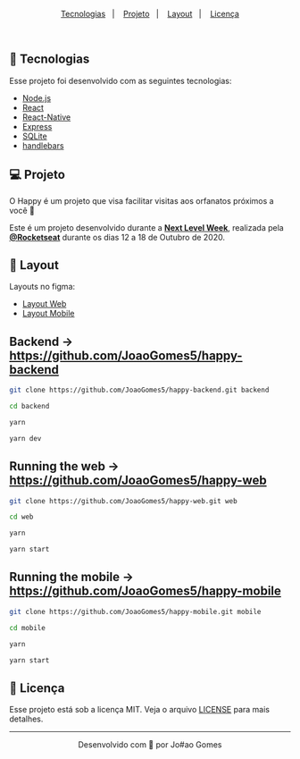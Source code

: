 

<p align="center">
  <a href="#rocket-tecnologias">Tecnologias</a>&nbsp;&nbsp;&nbsp;|&nbsp;&nbsp;&nbsp;
  <a href="#-projeto">Projeto</a>&nbsp;&nbsp;&nbsp;|&nbsp;&nbsp;&nbsp;
  <a href="#-layout">Layout</a>&nbsp;&nbsp;&nbsp;|&nbsp;&nbsp;&nbsp;
  <a href="#memo-licença">Licença</a>
</p>

<br>

## 🚀 Tecnologias

Esse projeto foi desenvolvido com as seguintes tecnologias:

- [Node.js](https://nodejs.org/en/)
- [React](https://reactjs.org/)
- [React-Native](https://reactnative.dev/)
- [Express](https://expressjs.com/pt-br/)
- [SQLite](https://www.sqlite.org/index.html)
- [handlebars](https://handlebarsjs.com/)

## 💻 Projeto

O Happy é um projeto que visa facilitar visitas aos orfanatos próximos a você 💜 

Este é um projeto desenvolvido durante a **[Next Level Week](https://nextlevelweek.com/)**, realizada pela **[@Rocketseat](https://github.com/Rocketseat)** durante os dias 12 a 18 de Outubro de 2020.

## 🔖 Layout

Layouts no figma:

- [Layout Web](https://www.figma.com/file/mDEbnoojksG4w8sOxmudh3/Happy-Web?node-id=0%3A1) 
- [Layout Mobile](https://www.figma.com/file/X27FfVxAgy9f5IFa7ONlph/Happy-Mobile?node-id=0%3A1) 


## Backend -> https://github.com/JoaoGomes5/happy-backend

```bash
git clone https://github.com/JoaoGomes5/happy-backend.git backend
```
```bash
cd backend
```

```bash
yarn
```

```bash
yarn dev
```


## Running the web -> https://github.com/JoaoGomes5/happy-web

```bash
git clone https://github.com/JoaoGomes5/happy-web.git web
```
```bash
cd web
```
```bash
yarn
```

```bash
yarn start
```


## Running the mobile -> https://github.com/JoaoGomes5/happy-mobile

```bash
git clone https://github.com/JoaoGomes5/happy-mobile.git mobile
```

```bash
cd mobile
```

```bash
yarn
```

```bash
yarn start
```
## 📝 Licença

Esse projeto está sob a licença MIT. Veja o arquivo [LICENSE](LICENSE.md) para mais detalhes.

---

<p align="center">Desenvolvido com 💜 por Jo#ao Gomes</p>

